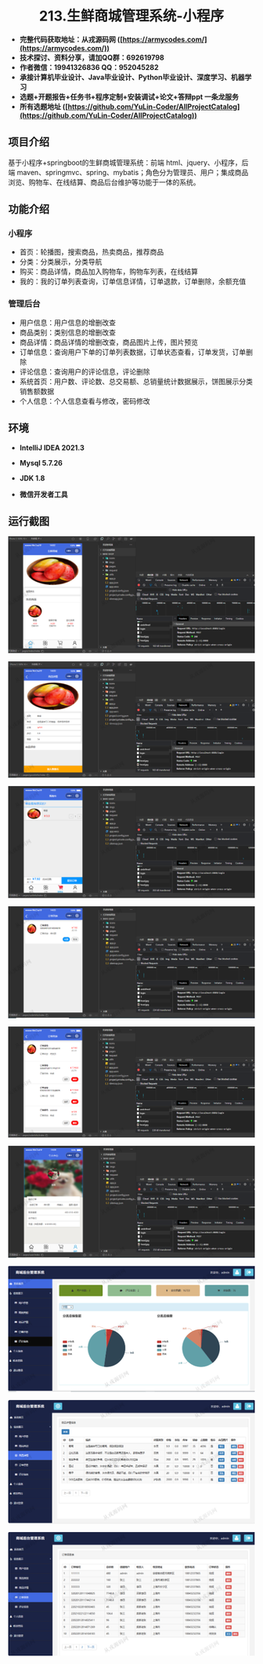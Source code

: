 <p><h1 align="center">213.生鲜商城管理系统-小程序</h1></p>

- <b>完整代码获取地址：从戎源码网 ([https://armycodes.com/](https://armycodes.com/))</b>
- <b>技术探讨、资料分享，请加QQ群：692619798</b> 
- <b>作者微信：19941326836  QQ：952045282</b> 
- <b>承接计算机毕业设计、Java毕业设计、Python毕业设计、深度学习、机器学习</b>
- <b>选题+开题报告+任务书+程序定制+安装调试+论文+答辩ppt 一条龙服务</b>
- <b>所有选题地址 ([https://github.com/YuLin-Coder/AllProjectCatalog](https://github.com/YuLin-Coder/AllProjectCatalog)) </b>

## 项目介绍
基于小程序+springboot的生鲜商城管理系统：前端 html、jquery、小程序，后端 maven、springmvc、spring、mybatis；角色分为管理员、用户；集成商品浏览、购物车、在线结算、商品后台维护等功能于一体的系统。

## 功能介绍

### 小程序

- 首页：轮播图，搜索商品，热卖商品，推荐商品
- 分类：分类展示，分类导航
- 购买：商品详情，商品加入购物车，购物车列表，在线结算
- 我的：我的订单列表查询，订单信息详情，订单退款，订单删除，余额充值

### 管理后台

- 用户信息：用户信息的增删改查
- 商品类别：类别信息的增删改查
- 商品详情：商品详情的增删改查，商品图片上传，图片预览
- 订单信息：查询用户下单的订单列表数据，订单状态查看，订单发货，订单删除
- 评论信息：查询用户的评论信息，评论删除
- 系统首页：用户数、评论数、总交易额、总销量统计数据展示，饼图展示分类销售额数据
- 个人信息：个人信息查看与修改，密码修改

## 环境

- <b>IntelliJ IDEA 2021.3</b>

- <b>Mysql 5.7.26</b>

- <b>JDK 1.8</b>

- <b>微信开发者工具 </b>

## 运行截图

![](screenshot/1.png)

![](screenshot/2.png)

![](screenshot/3.png)

![](screenshot/4.png)

![](screenshot/5.png)

![](screenshot/6.png)

![](screenshot/7.png)

![](screenshot/8.png)

![](screenshot/9.png)
